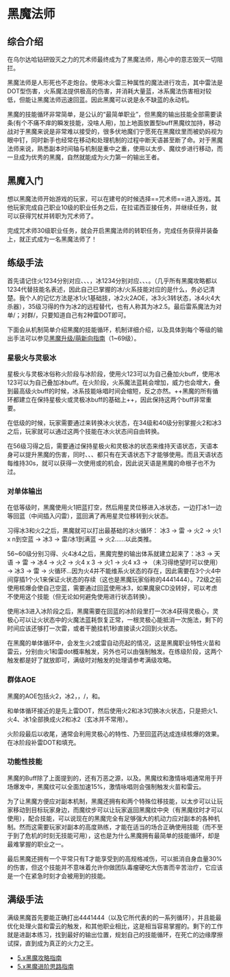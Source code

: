 # 黑魔法师
<FloatTOC />

## 综合介绍

在乌尔达哈钻研毁灭之力的咒术师最终成为了黑魔法师，用心中的意志毁灭一切阻拦。

黑魔法师是人形死也不走炮台。使用冰火雷三种属性的魔法进行攻击，其中雷法是DOT型伤害，火系魔法提供极高的伤害，并消耗大量蓝，冰系魔法伤害相对较低，但能让黑魔法师迅速回蓝。因此黑魔可以说是永不缺蓝的永动机。

黑魔的技能循环非常简单，是公认的“最简单职业”，但黑魔的输出技能全部需要读条(有个不痛不痒的瞬发技能，没啥人用)，加上地面放置型buff黑魔纹加持，移动战对于黑魔来说是非常难以接受的，很多伏地魔们宁愿死在黑魔纹里而被奶妈视为眼中钉，同时新手也经常在移动和处理机制的过程中断天语甚至断了命。对于黑魔法师来说，熟悉副本时间轴与机制是重中之重，使用以太步、魔纹步进行移动，而一旦成为优秀的黑魔，自然就能成为火力第一的输出王者。

## 黑魔入门

想以黑魔法师开始游戏的玩家，可以在建号的时候选择==咒术师==进入游戏。其他玩家完成自己职业10级的职业任务之后，在拉诺西亚接任务<quest name="如何加入咒术师行会" />，并继续<quest name="濒临深渊的咒术师" />任务，就可以获得咒杖并转职为咒术师了。

完成咒术师30级职业任务<quest name="胆小之人的勇气" type="plus" />，就会开启黑魔法师的转职任务<quest name="罪人的低语，命运的神谕" type="plus" />，完成任务获得<item name="黑魔法师之证" />并装备上，就正式成为一名黑魔法师了！

## 练级手法

首先请记住火1234分别对应<Action name="火炎" />、<Action name="烈炎" />、<Action name="爆炎" />、<Action name="炽炎" />，冰1234分别对应<Action name="冰结" />、<Action name="冰冻" />、<Action name="冰封" />、<Action name="冰澈" />。（几乎所有黑魔攻略都以1234代替技能名表述，因此自己已掌握的冰/火系技能对应的是什么，务必记清楚。我个人的记忆方法是冰1火1基础技，冰2火2AOE，冰3火3转状态，冰4火4大杀器），35级习得的<Action name="玄冰" />作为冰2的远程替代，也有人称其为冰2.5。最后雷系魔法为对单<Action name="闪雷" />/<Action name="暴雷" />；对群<Action name="震雷" />/<Action name="霹雷" />，只要知道自己有2种雷DOT即可。

下面会从机制简单介绍黑魔的技能循环，机制详细介绍，以及具体到每个等级的输出手法可以参见[黑魔升级/萌新向指南](https://bbs.nga.cn/read.php?tid=12789024)（1~69级）。

### 星极火与灵极冰

星极火与灵极冰俗称火阶段与冰阶段，使用火123可以为自己叠加火buff，使用冰123可以为自己叠加冰buff。在火阶段，火系魔法蓝耗会增加，威力也会增大，叠到最高级火buff的时候，冰系技能咏唱时间会缩短，反之亦然。++黑魔的所有循环都建立在保持星极火或灵极冰buff的基础上++，因此保持这两个buff非常重要。

在低级的时候，玩家需要通过<Action name="星灵移位" />来转换冰火状态，在34级和40级分别掌握<Action name="爆炎" >火2</Action>和<Action name="冰封" >冰3</Action>之后，玩家就可以通过这两个技能在冰火状态间自由转换。

在56级习得<Action name="天语" />之后，需要通过保持星极火和灵极冰的状态来维持天语状态，天语本身可以提升黑魔的伤害，同时<Action name="冰澈" />、<Action name="炽炎" />、<Action name="绝望" />、<Action name="灵极魂" />都只有在天语状态下才能够使用。而且天语状态每维持30s，就可以获得一次使用<Action name="秽浊" />或<Action name="异言" />的机会，因此说天语是黑魔的命根子也不为过。

### 对单体输出

在低等级时，黑魔使用<Action name="火炎" >火1</Action>把蓝打空，然后用星灵位移进入冰状态，一边打<Action name="冰结" >冰1</Action>一边等回蓝（中间插入闪雷），蓝回满了再用星灵位移转到火状态。

习得<Action name="冰封" >冰3</Action>和<Action name="爆炎" >火2</Action>之后，黑魔就可以打出最基础的冰火循环： <Action name="冰封" >冰3</Action> → 雷 → <Action name="爆炎" >火2</Action> → <Action name="火炎" >火1</Action> x n到空蓝 → <Action name="冰封" >冰3</Action> → 雷/<Action name="冰结" >冰1</Action>到满蓝 → <Action name="爆炎" >火2</Action>……以此类推。

56~60级分别习得<Action name="天语" />、<Action name="炽炎" >火4</Action><Action name="冰澈" >冰4</Action>之后，黑魔完整的输出体系就建立起来了：<Action name="冰封" >冰3</Action> → 天语 → 雷 → <Action name="冰澈" >冰4</Action> → <Action name="爆炎" >火2</Action> → <Action name="炽炎" >火4</Action> x 3 → <Action name="火炎" >火1</Action> → <Action name="炽炎" >火4</Action> x3 → <Action name="绝望" />（未习得绝望时可以使用<Action name="核爆" />）→ <Action name="冰封" >冰3</Action> → 雷 → 火循环…因为火4并不能维系火状态的存在，因此需要在3个火4中间穿插1个<Action name="火炎" >火1</Action>来保证火状态的存续（这也是黑魔玩家俗称的4441444）。72级之前使用核爆会使自己空蓝，需要通过<Action name="魔泉" />回蓝使用<Action name="冰封" >冰3</Action>，如果魔泉CD没转好，可以考虑不使用这个技能（但无论如何避免使用<Action name="星灵位移" />进行状态转换）。

使用冰3进入冰阶段之后，黑魔需要在回蓝的冰阶段里打一次<Action name="冰澈" >冰4</Action>获得灵极心，灵极心可以让火状态中的火魔法蓝耗恢复正常，一根灵极心能抵消一次施法，剩下的时间应该还够打一次雷，或者干脆挂机1秒直接读<Action name="爆炎" >火2</Action>回到火状态。

在黑魔的单体循环中，会发生<Action name="爆炎" >火2</Action>或雷自动亮起的情况，这是黑魔职业特性火苗和雷云，分别由<Action name="火炎" >火1</Action>和雷dot概率触发，另外也可以由<Action name="激情咏唱" />强制触发。在练级阶段，这两个触发都是好了就放即可，满级时对触发的处理请参考满级攻略。

### 群体AOE

黑魔的AOE包括<Action name="烈炎" >火2</Action>，<Action name="冰冻" >冰2</Action>，<Action name="玄冰" />，<Action name="震雷" />/<Action name="霹雷" />，<Action name="核爆" />和<Action name="秽浊" />。

和单体循环接近的是先上雷DOT，然后使用<Action name="爆炎" >火2</Action>和<Action name="冰封" >冰3</Action>切换冰火状态，只是把<Action name="火炎" >火1</Action>、<Action name="炽炎" >火4</Action>、<Action name="冰结" >冰1</Action>全部换成<Action name="烈炎" >火2</Action>和<Action name="冰冻" >冰2</Action>（玄冰并不常用）。

火阶段最后以<Action name="核爆" />收尾，通常会利用灵极心的特性、<Action name="魔泉" />乃至回蓝药达成连续核爆的效果。在冰阶段补雷DOT和填充<Action name="秽浊" />。

### 功能性技能

黑魔的Buff除了上面提到的<Action name="天语" />，还有万恶之源<Action name="黑魔纹" />，以及<Action name="激情咏唱" />。黑魔纹和激情咏唱通常用于开场爆发中，黑魔纹可以全面加速15%，激情咏唱则会强制触发火苗和雷云。 

为了让黑魔方便应对副本机制，黑魔还拥有<Action name="以太步" />和<Action name="魔纹步" />两个特殊位移技能，以太步可以让玩家移动到目标玩家身边，而魔纹步可以让玩家返回黑魔纹中央（有黑魔纹时才可以使用），配合<Action name="三连咏唱" />技能，可以说现在的黑魔完全有足够强大的机动力应对副本的各种机制。然而这需要玩家对副本的高度熟练，才能在适当的场合正确使用技能（而不至于到了危机的时刻无技能可用），这也是为什么黑魔拥有最简单的技能循环，却是最难掌握的职业之一。

最后黑魔还拥有一个平常只有T才能享受到的高规格减伤<Action name="魔罩" />，可以抵消自身血量30%的伤害，但这个技能并不意味着允许你做团队毒瘤硬吃大伤害而辛苦治疗，它应该是一个在紧急时刻才会被用到的技能。

## 满级手法

满级黑魔首先要能正确打出4441444（以及它所代表的的一系列循环），并且能最优化处理火苗和雷云的触发，和其他职业相比，这是相当容易掌握的。剩下的工作就是进副本练习，找到最好的输出位置，规划自己的技能循环，在死亡的边缘摩擦试探，直到成为真正的火力之王。

* [5.x黑魔攻略指南](https://bbs.nga.cn/read.php?tid=17926549)
* [5.x黑魔进阶思路指南](https://bbs.nga.cn/read.php?tid=17940756)